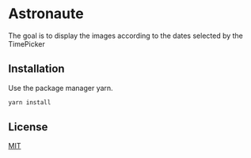 # Astronaute

The goal is to display the images according to the dates selected by the TimePicker

## Installation

Use the package manager yarn.

```bash
yarn install
```

## License

[MIT](https://choosealicense.com/licenses/mit/)
